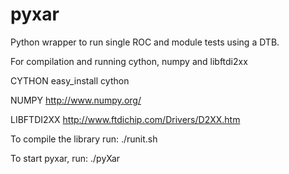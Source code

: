 pyxar
=======

Python wrapper to run single ROC and module tests using a DTB.

For compilation and running cython, numpy and libftdi2xx

CYTHON
easy_install cython

NUMPY
http://www.numpy.org/

LIBFTDI2XX
http://www.ftdichip.com/Drivers/D2XX.htm

To compile the library run:
./runit.sh

To start pyxar, run:
./pyXar

